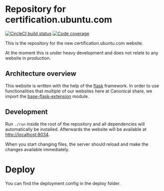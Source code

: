 # Repository for certification.ubuntu.com

[![CircleCI build status](https://circleci.com/gh/canonical-web-and-design/certification.ubuntu.com.svg?style=shield)](https://circleci.com/gh/canonical-web-and-design/certification.ubuntu.com)
[![Code coverage](https://codecov.io/gh/canonical-web-and-design/certification.ubuntu.com/branch/master/graph/badge.svg)](https://codecov.io/gh/canonical-web-and-design/certification.ubuntu.com)


This is the repository for the new certification.ubuntu.com website.

At the moment this is under heavy development and does not relate to any website in production.

## Architecture overview

This website is written with the help of the [flask](http://flask.pocoo.org/) framework. In order to use functionalities that multiple of our websites here at Canonical share, we import the [base-flask-extension](https://github.com/canonical-web-and-design/canonicalwebteam.flask-base) module.


## Development

Run `./run` inside the root of the repository and all dependencies will automatically be installed. Afterwards the website will be available at <http://localhost:8034>.

When you start changing files, the server should reload and make the changes available immediately.

# Deploy
You can find the deployment config in the deploy folder.
